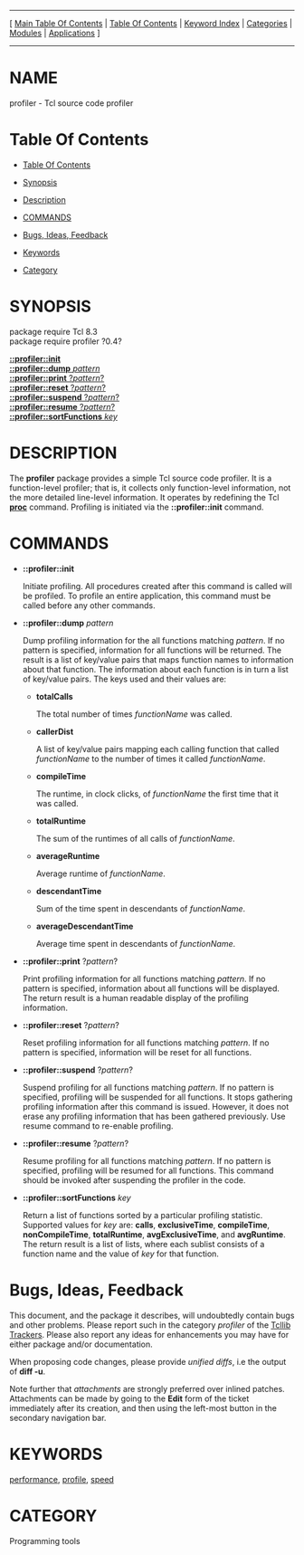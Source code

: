 
[//000000001]: # (profiler \- Tcl Profiler)
[//000000002]: # (Generated from file 'profiler\.man' by tcllib/doctools with format 'markdown')
[//000000003]: # (profiler\(n\) 0\.4 tcllib "Tcl Profiler")

<hr> [ <a href="../../../../toc.md">Main Table Of Contents</a> &#124; <a
href="../../../toc.md">Table Of Contents</a> &#124; <a
href="../../../../index.md">Keyword Index</a> &#124; <a
href="../../../../toc0.md">Categories</a> &#124; <a
href="../../../../toc1.md">Modules</a> &#124; <a
href="../../../../toc2.md">Applications</a> ] <hr>

# NAME

profiler \- Tcl source code profiler

# <a name='toc'></a>Table Of Contents

  - [Table Of Contents](#toc)

  - [Synopsis](#synopsis)

  - [Description](#section1)

  - [COMMANDS](#section2)

  - [Bugs, Ideas, Feedback](#section3)

  - [Keywords](#keywords)

  - [Category](#category)

# <a name='synopsis'></a>SYNOPSIS

package require Tcl 8\.3  
package require profiler ?0\.4?  

[__::profiler::init__](#1)  
[__::profiler::dump__ *pattern*](#2)  
[__::profiler::print__ ?*pattern*?](#3)  
[__::profiler::reset__ ?*pattern*?](#4)  
[__::profiler::suspend__ ?*pattern*?](#5)  
[__::profiler::resume__ ?*pattern*?](#6)  
[__::profiler::sortFunctions__ *key*](#7)  

# <a name='description'></a>DESCRIPTION

The __profiler__ package provides a simple Tcl source code profiler\. It is a
function\-level profiler; that is, it collects only function\-level information,
not the more detailed line\-level information\. It operates by redefining the Tcl
__[proc](\.\./\.\./\.\./\.\./index\.md\#proc)__ command\. Profiling is initiated
via the __::profiler::init__ command\.

# <a name='section2'></a>COMMANDS

  - <a name='1'></a>__::profiler::init__

    Initiate profiling\. All procedures created after this command is called will
    be profiled\. To profile an entire application, this command must be called
    before any other commands\.

  - <a name='2'></a>__::profiler::dump__ *pattern*

    Dump profiling information for the all functions matching *pattern*\. If no
    pattern is specified, information for all functions will be returned\. The
    result is a list of key/value pairs that maps function names to information
    about that function\. The information about each function is in turn a list
    of key/value pairs\. The keys used and their values are:

      * __totalCalls__

        The total number of times *functionName* was called\.

      * __callerDist__

        A list of key/value pairs mapping each calling function that called
        *functionName* to the number of times it called *functionName*\.

      * __compileTime__

        The runtime, in clock clicks, of *functionName* the first time that it
        was called\.

      * __totalRuntime__

        The sum of the runtimes of all calls of *functionName*\.

      * __averageRuntime__

        Average runtime of *functionName*\.

      * __descendantTime__

        Sum of the time spent in descendants of *functionName*\.

      * __averageDescendantTime__

        Average time spent in descendants of *functionName*\.

  - <a name='3'></a>__::profiler::print__ ?*pattern*?

    Print profiling information for all functions matching *pattern*\. If no
    pattern is specified, information about all functions will be displayed\. The
    return result is a human readable display of the profiling information\.

  - <a name='4'></a>__::profiler::reset__ ?*pattern*?

    Reset profiling information for all functions matching *pattern*\. If no
    pattern is specified, information will be reset for all functions\.

  - <a name='5'></a>__::profiler::suspend__ ?*pattern*?

    Suspend profiling for all functions matching *pattern*\. If no pattern is
    specified, profiling will be suspended for all functions\. It stops gathering
    profiling information after this command is issued\. However, it does not
    erase any profiling information that has been gathered previously\. Use
    resume command to re\-enable profiling\.

  - <a name='6'></a>__::profiler::resume__ ?*pattern*?

    Resume profiling for all functions matching *pattern*\. If no pattern is
    specified, profiling will be resumed for all functions\. This command should
    be invoked after suspending the profiler in the code\.

  - <a name='7'></a>__::profiler::sortFunctions__ *key*

    Return a list of functions sorted by a particular profiling statistic\.
    Supported values for *key* are: __calls__, __exclusiveTime__,
    __compileTime__, __nonCompileTime__, __totalRuntime__,
    __avgExclusiveTime__, and __avgRuntime__\. The return result is a
    list of lists, where each sublist consists of a function name and the value
    of *key* for that function\.

# <a name='section3'></a>Bugs, Ideas, Feedback

This document, and the package it describes, will undoubtedly contain bugs and
other problems\. Please report such in the category *profiler* of the [Tcllib
Trackers](http://core\.tcl\.tk/tcllib/reportlist)\. Please also report any ideas
for enhancements you may have for either package and/or documentation\.

When proposing code changes, please provide *unified diffs*, i\.e the output of
__diff \-u__\.

Note further that *attachments* are strongly preferred over inlined patches\.
Attachments can be made by going to the __Edit__ form of the ticket
immediately after its creation, and then using the left\-most button in the
secondary navigation bar\.

# <a name='keywords'></a>KEYWORDS

[performance](\.\./\.\./\.\./\.\./index\.md\#performance),
[profile](\.\./\.\./\.\./\.\./index\.md\#profile),
[speed](\.\./\.\./\.\./\.\./index\.md\#speed)

# <a name='category'></a>CATEGORY

Programming tools

